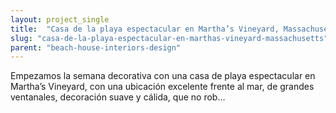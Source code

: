 ```yaml
---
layout: project_single
title:  "Casa de la playa espectacular en Martha’s Vineyard, Massachusetts"
slug: "casa-de-la-playa-espectacular-en-marthas-vineyard-massachusetts"
parent: "beach-house-interiors-design"
---
```

Empezamos la semana decorativa con una casa de playa espectacular en Martha’s Vineyard, con una ubicación excelente frente al mar, de grandes ventanales, decoración suave y cálida, que no rob…